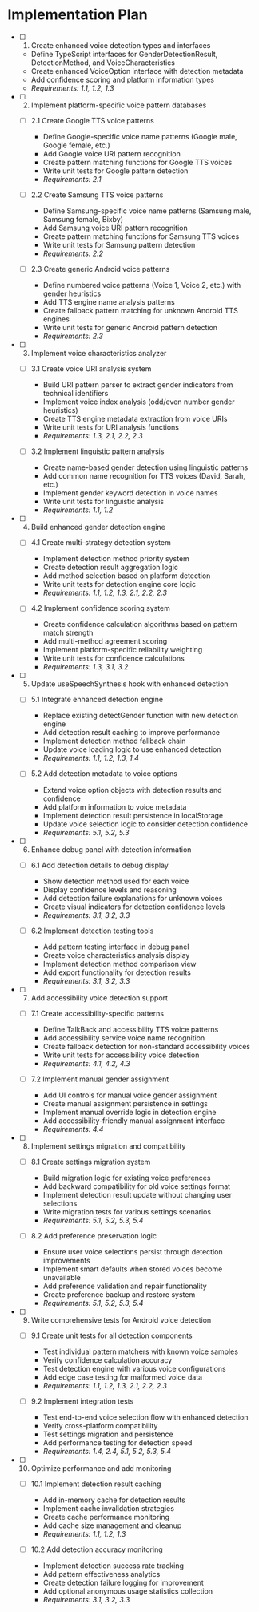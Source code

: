 # Implementation Plan

- [ ] 1. Create enhanced voice detection types and interfaces
  - Define TypeScript interfaces for GenderDetectionResult, DetectionMethod, and VoiceCharacteristics
  - Create enhanced VoiceOption interface with detection metadata
  - Add confidence scoring and platform information types
  - _Requirements: 1.1, 1.2, 1.3_

- [ ] 2. Implement platform-specific voice pattern databases
  - [ ] 2.1 Create Google TTS voice patterns
    - Define Google-specific voice name patterns (Google male, Google female, etc.)
    - Add Google voice URI pattern recognition
    - Create pattern matching functions for Google TTS voices
    - Write unit tests for Google pattern detection
    - _Requirements: 2.1_

  - [ ] 2.2 Create Samsung TTS voice patterns  
    - Define Samsung-specific voice name patterns (Samsung male, Samsung female, Bixby)
    - Add Samsung voice URI pattern recognition
    - Create pattern matching functions for Samsung TTS voices
    - Write unit tests for Samsung pattern detection
    - _Requirements: 2.2_

  - [ ] 2.3 Create generic Android voice patterns
    - Define numbered voice patterns (Voice 1, Voice 2, etc.) with gender heuristics
    - Add TTS engine name analysis patterns
    - Create fallback pattern matching for unknown Android TTS engines
    - Write unit tests for generic Android pattern detection
    - _Requirements: 2.3_

- [ ] 3. Implement voice characteristics analyzer
  - [ ] 3.1 Create voice URI analysis system
    - Build URI pattern parser to extract gender indicators from technical identifiers
    - Implement voice index analysis (odd/even number gender heuristics)
    - Create TTS engine metadata extraction from voice URIs
    - Write unit tests for URI analysis functions
    - _Requirements: 1.3, 2.1, 2.2, 2.3_

  - [ ] 3.2 Implement linguistic pattern analysis
    - Create name-based gender detection using linguistic patterns
    - Add common name recognition for TTS voices (David, Sarah, etc.)
    - Implement gender keyword detection in voice names
    - Write unit tests for linguistic analysis
    - _Requirements: 1.1, 1.2_

- [ ] 4. Build enhanced gender detection engine
  - [ ] 4.1 Create multi-strategy detection system
    - Implement detection method priority system
    - Create detection result aggregation logic
    - Add method selection based on platform detection
    - Write unit tests for detection engine core logic
    - _Requirements: 1.1, 1.2, 1.3, 2.1, 2.2, 2.3_

  - [ ] 4.2 Implement confidence scoring system
    - Create confidence calculation algorithms based on pattern match strength
    - Add multi-method agreement scoring
    - Implement platform-specific reliability weighting
    - Write unit tests for confidence calculations
    - _Requirements: 1.3, 3.1, 3.2_

- [ ] 5. Update useSpeechSynthesis hook with enhanced detection
  - [ ] 5.1 Integrate enhanced detection engine
    - Replace existing detectGender function with new detection engine
    - Add detection result caching to improve performance
    - Implement detection method fallback chain
    - Update voice loading logic to use enhanced detection
    - _Requirements: 1.1, 1.2, 1.3, 1.4_

  - [ ] 5.2 Add detection metadata to voice options
    - Extend voice option objects with detection results and confidence
    - Add platform information to voice metadata
    - Implement detection result persistence in localStorage
    - Update voice selection logic to consider detection confidence
    - _Requirements: 5.1, 5.2, 5.3_

- [ ] 6. Enhance debug panel with detection information
  - [ ] 6.1 Add detection details to debug display
    - Show detection method used for each voice
    - Display confidence levels and reasoning
    - Add detection failure explanations for unknown voices
    - Create visual indicators for detection confidence levels
    - _Requirements: 3.1, 3.2, 3.3_

  - [ ] 6.2 Implement detection testing tools
    - Add pattern testing interface in debug panel
    - Create voice characteristics analysis display
    - Implement detection method comparison view
    - Add export functionality for detection results
    - _Requirements: 3.1, 3.2, 3.3_

- [ ] 7. Add accessibility voice detection support
  - [ ] 7.1 Create accessibility-specific patterns
    - Define TalkBack and accessibility TTS voice patterns
    - Add accessibility service voice name recognition
    - Create fallback detection for non-standard accessibility voices
    - Write unit tests for accessibility voice detection
    - _Requirements: 4.1, 4.2, 4.3_

  - [ ] 7.2 Implement manual gender assignment
    - Add UI controls for manual voice gender assignment
    - Create manual assignment persistence in settings
    - Implement manual override logic in detection engine
    - Add accessibility-friendly manual assignment interface
    - _Requirements: 4.4_

- [ ] 8. Implement settings migration and compatibility
  - [ ] 8.1 Create settings migration system
    - Build migration logic for existing voice preferences
    - Add backward compatibility for old voice settings format
    - Implement detection result update without changing user selections
    - Write migration tests for various settings scenarios
    - _Requirements: 5.1, 5.2, 5.3, 5.4_

  - [ ] 8.2 Add preference preservation logic
    - Ensure user voice selections persist through detection improvements
    - Implement smart defaults when stored voices become unavailable
    - Add preference validation and repair functionality
    - Create preference backup and restore system
    - _Requirements: 5.1, 5.2, 5.3, 5.4_

- [ ] 9. Write comprehensive tests for Android voice detection
  - [ ] 9.1 Create unit tests for all detection components
    - Test individual pattern matchers with known voice samples
    - Verify confidence calculation accuracy
    - Test detection engine with various voice configurations
    - Add edge case testing for malformed voice data
    - _Requirements: 1.1, 1.2, 1.3, 2.1, 2.2, 2.3_

  - [ ] 9.2 Implement integration tests
    - Test end-to-end voice selection flow with enhanced detection
    - Verify cross-platform compatibility
    - Test settings migration and persistence
    - Add performance testing for detection speed
    - _Requirements: 1.4, 2.4, 5.1, 5.2, 5.3, 5.4_

- [ ] 10. Optimize performance and add monitoring
  - [ ] 10.1 Implement detection result caching
    - Add in-memory cache for detection results
    - Implement cache invalidation strategies
    - Create cache performance monitoring
    - Add cache size management and cleanup
    - _Requirements: 1.1, 1.2, 1.3_

  - [ ] 10.2 Add detection accuracy monitoring
    - Implement detection success rate tracking
    - Add pattern effectiveness analytics
    - Create detection failure logging for improvement
    - Add optional anonymous usage statistics collection
    - _Requirements: 3.1, 3.2, 3.3_